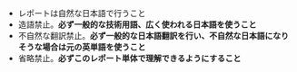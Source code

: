 - レポートは自然な日本語で行うこと
- 造語禁止。**必ず一般的な技術用語、広く使われる日本語を使うこと**
- 不自然な翻訳禁止。**必ず一般的な日本語翻訳を行い、不自然な日本語になりそうな場合は元の英単語を使うこと**
- 省略禁止。**必ずこのレポート単体で理解できるようにすること**
